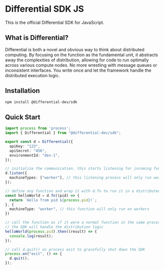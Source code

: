 # Differential SDK JS

This is the official Differential SDK for JavaScript.

## What is Differential?

Differential is both a novel and obvious way to think about distributed computing. By focusing on the function as the fundamental unit, it abstracts away the complexities of distribution, allowing for code to run optimally across various compute nodes. No more wrestling with message queues or inconsistent interfaces. You write once and let the framework handle the distributed execution logic.

## Installation

```bash
npm install @differential-dev/sdk
```

## Quick Start

```ts
import process from 'process';
import { Differential } from "@differential-dev/sdk";

export const d = Differential({
  apiKey: "123",
  apiSecret: "456",
  environmentId: "dev-1",
});

// initialize the communication. this starts listening for incoming function calls
d.listen({
  machineTypes: ["worker"], // this listening process will only run worker functions
});

// define any function and wrap it with d.fn to run it in a distributed manner
const helloWorld = d.fn((pid) => {
  return `Hello from pid ${process.pid}!`;
}, {
  machineType: "worker", // this function will only run on workers
})

// call the function as if it were a normal function in the same process
// the SDK will handle the distribution logic
helloWorld(process.pid).then((result) => {
  console.log(result);
});

// call d.quit() on process exit to gracefully shut down the SDK
process.on("exit", () => {
  d.quit();
});
```
